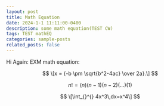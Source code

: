 ```yaml
---
layout: post
title: Math Equation
date: 2024-1-1 11:11:00-0400
description: some math equation(TEST CW)
tags: TEST mathEQ
categories: sample-posts
related_posts: false
---
```


Hi Again:
EXM math equation:

$$
  \[x = {-b \pm \sqrt{b^2-4ac} \over 2a}.\]  $$



$$
   n!=(n)(n-1)(n-2)(...)(1) 
   $$




$$
  \[\int_{}^{} 4x^3\,dx=x^4\]  $$


